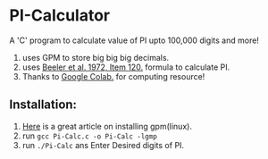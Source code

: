 # PI-Calculator
A 'C' program to calculate value of PI upto 100,000 digits and more!
  1. uses GPM to store big big big decimals.
  2. uses [Beeler et al. 1972, Item 120.](http://mathworld.wolfram.com/PiFormulas.html)  formula to calculate PI.
  3. Thanks to [Google Colab.](colab.research.google.com) for computing resource!

## Installation:
  1. [Here](https://linkevin.me/tutorial-installing-gmp-library-ubuntu/) is a great article  on installing gpm(linux).
  2. run `gcc Pi-Calc.c -o Pi-Calc -lgmp`
  3. run `./Pi-Calc` ans Enter Desired digits of PI.
